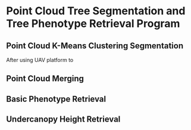 # Point Cloud Tree Segmentation and Tree Phenotype Retrieval Program
## Point Cloud K-Means Clustering Segmentation
After using UAV platform to 
## Point Cloud Merging

## Basic Phenotype Retrieval

## Undercanopy Height Retrieval

